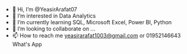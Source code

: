 - 👋 Hi, I’m @YeasirArafat07
- 👀 I’m interested in Data Analytics
- 🌱 I’m currently learning SQL, Microsoft Excel, Power BI, Python
- 💞️ I’m looking to collaborate on ...
- 📫 How to reach me yeasirarafat1003@gmail.com or 01952146643 What's App

<!---
YeasirArafat07/YeasirArafat07 is a ✨ special ✨ repository because its `README.md` (this file) appears on your GitHub profile.
You can click the Preview link to take a look at your changes.
--->
